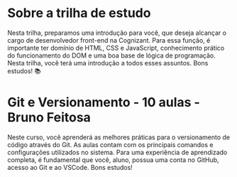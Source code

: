 # Sobre a trilha de estudo
Nesta trilha, preparamos uma introdução para você, que deseja alcançar o cargo de desenvolvedor front-end na Cognizant. Para essa função, é importante ter domínio de HTML, CSS e JavaScript, conhecimento prático do funcionamento do DOM e uma boa base de lógica de programação. Nesta trilha, você terá uma introdução a todos esses assuntos. Bons estudos! 📚

# Git e Versionamento - 10 aulas - Bruno Feitosa
Neste curso, você aprenderá as melhores práticas para o versionamento de código através do Git. As aulas contam com os principais comandos e configurações utilizados no sistema. Para uma experiência de aprendizado completa, é fundamental que você, aluno, possua uma conta no GitHub, acesso ao Git e ao VSCode. Bons estudos!
